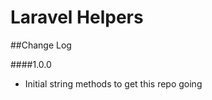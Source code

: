 Laravel Helpers
=============

##Change Log

####1.0.0
* Initial string methods to get this repo going
